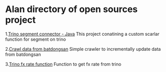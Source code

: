# Alan directory of open sources project

1.[Trino segment connector - Java](https://github.com/tikikun/trino-segment-connector)
This project conatining a custom scarlar function for segment on trino

2.[Crawl data from batdongsan](https://github.com/tikikun/batdongsan_crawl)
Simple crawler to incrementally update data from batdongsan

3.[Trino fx rate function](https://github.com/tikikun/trino-carefunctions)
Function to get fx rate from trino



